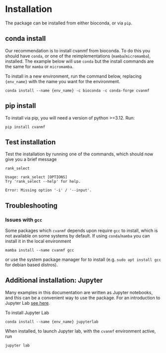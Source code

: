 # Installation

The package can be installed from either bioconda, or via `pip`.

## conda install
Our recommendation is to install cvanmf from bioconda.
To do this you should have `conda`, or one of the reimplementations (`mamba`/`micromamba`), installed.
The example below will use `conda` but the install commands are the same for `mamba` or `micromamba`.

To install in a new environment, run the command below, replacing `{env_name}` with the name you want for the
environment.

```
conda install --name {env_name} -c bioconda -c conda-forge cvanmf
```

## pip install
To install via pip, you will need a version of python >=3.12.
Run:

```
pip install cvanmf
```

## Test installation
Test the installation by running one of the commands, which should now give 
you a brief message

```commandline
rank_select

Usage: rank_select [OPTIONS]
Try 'rank_select --help' for help.

Error: Missing option '-i' / '--input'.
```

## Troubleshooting
### Issues with `gcc`
Some packages which `cvanmf` depends upon require `gcc` to install, which is not available on some systems by default.
If using `conda`/`mamba` you can install it in the local environment
```
mamba install --name cvanmf gcc
```
or use the system package manager for to install (e.g. `sudo apt install gcc` for debian based distros).

## Additional installation: Jupyter
Many examples in this documentation are written as Jupyter notebooks, and 
this can be a convenient way to use the package. For an introduction to 
Jupyter Lab [see here](https://jupyterlab.readthedocs.io/en/stable/index.html).

To install Jupyter Lab

```
conda install --name {env_name} jupyterlab
```

When installed, to launch Jupyter lab, with the `cvanmf` environment active, run

```
jupyter lab
```